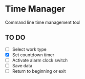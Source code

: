 # Time Manager
Command line time management tool

## TO DO

- [ ] Select work type 
- [X] Set countdown timer
- [ ] Activate alarm clock switch
- [ ] Save data
- [ ] Return to beginning or exit
